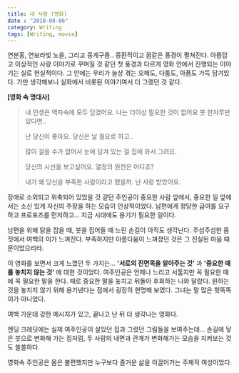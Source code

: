 ```yaml
---
title: 내 사랑 (영화)    
date : "2018-08-06"
category: Writing
tags: [Writing, movie]
---
```



연분홍, 연보라빛 노을, 그리고 뭉게구름.. 몽환적이고 꿈같은 풍경이 펼쳐진다. 아름답고 이상적인 사랑 이야기로 꾸며질 것 같던 첫 풍경과 다르게 영화 안에서 진행되는 이야기는 실로 현실적이다. 그 안에는 우리가 늘상 겪는 오해도, 다툼도, 아픔도 가득 담겨있다. 가만 생각해보니 실화에서 비롯된 이야기여서 더 그랬던 것 같다.

**[영화 속 명대사]**  
> 내 인생은 액자속에 모두 담겼어요. 나는 더이상 필요한 것이 없어요 붓 한자루만 있다면..  
>
> 난 당신이 좋아요. 당신은 날 필요로 하고..  
>
> 많이 걸을 수가 없어서 눈에 담겨 있는 걸 집에 와서 그려요.  
>
> 당신의 시선을 보고싶어요. 열정의 원천은 어디죠?  
>
> 내가 왜 당신을 부족한 사람이라고 했을까. 난 사랑 받았어요.  


장애로 소외되고 위축되어 있었을 것 같던 주인공이 중요한 사람 앞에서, 중요한 일 앞에서는 소신 있게 자신의 주장을 하는 모습이 인상적이었다. 남편에게 정당한 급여를 요구하고 프로포즈를 먼저하고... 지금 시대에도 용기가 필요한 일이다. 
 
남편을 위해 닭을 잡을 때, 붓을 집어들 때 느린 손길이 아직도 생각난다. 주섬주섬한 몸짓에서 여백의 미가 느껴진다. 부족하지만 아름다움이 느껴졌던 것은 그 진실된 마음 때문이었으리라.  

이 영화를 보면서 크게 느꼈던 두 가지는...
**'서로의 진면목을 알아주는 것'** 과 **'중요한 때를 놓치지 않는 것'** 에 대한 것이었다. 여주인공은 언제나 느리고 서툴지만 꼭 필요한 때에 꼭 필요한 말을 한다. 때로 중요한 말을 놓치고 뒤돌아 후회하는 나와 달랐다. 원하는 것을 놓치지 않기 위해 용기낸다는 점에서 굉장히 현명해 보였다. 그녀는 말 많은 헛똑똑이가 아니었다.  

여백 가운데 강한 메시지가 있고, 끝나고 난 뒤 더 생각나는 영화다.

엔딩 크레딧에는 실제 여주인공이 살았던 집과 그렸던 그림들을 보여주는데... 손길에 닿은 붓으로 변화해 가는 집처럼, 두 사람의 내면과 관계가 변화해가는 모습을 지켜보는 것도 쏠쏠하다.

영화속 주인공은 몸은 불편했지만 누구보다 즐거운 삶을 이끌어가는 주체적 여성이었다.  
